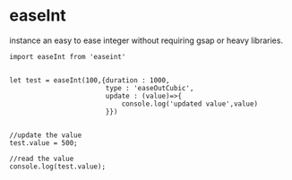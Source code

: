 # easeInt
 
instance an easy to ease integer without requiring gsap or heavy libraries.

    import easeInt from 'easeint'


    let test = easeInt(100,{duration : 1000,
                            type : 'easeOutCubic',
                            update : (value)=>{
                                console.log('updated value',value)
                            }})


    //update the value 
    test.value = 500;

    //read the value
    console.log(test.value);
